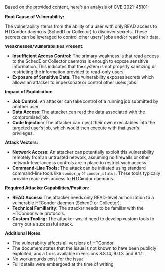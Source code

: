 Based on the provided content, here's an analysis of CVE-2021-45101:

**Root Cause of Vulnerability:**

The vulnerability stems from the ability of a user with only READ access to HTCondor daemons (SchedD or Collector) to discover secrets. These secrets can be leveraged to control other users' jobs and/or read their data.

**Weaknesses/Vulnerabilities Present:**

*   **Insufficient Access Control:** The primary weakness is that read access to the SchedD or Collector daemons is enough to expose sensitive information. This indicates that the system is not properly sanitizing or restricting the information provided to read-only users.
*   **Exposure of Sensitive Data:** The vulnerability exposes secrets which allows an attacker to impersonate or control other users jobs.

**Impact of Exploitation:**

*   **Job Control:** An attacker can take control of a running job submitted by another user.
*   **Data Access:** The attacker can read the data associated with the compromised job.
*   **Code Injection:** The attacker can inject their own executables into the targeted user's job, which would then execute with that user's privileges.

**Attack Vectors:**

*   **Network Access:** An attacker can potentially exploit this vulnerability remotely from an untrusted network, assuming no firewalls or other network-level access controls are in place to restrict such access.
*   **Command-Line Tools:** The attack can be initiated using standard command-line tools like `condor_q` or `condor_status`. These tools typically provide read-level access to HTCondor daemons.

**Required Attacker Capabilities/Position:**

*   **READ Access:** The attacker needs only READ-level authorization to a vulnerable HTCondor daemon (SchedD or Collector).
*   **Technical Familiarity:** The attacker needs to be familiar with the HTCondor wire protocols.
*  **Custom Tooling:** The attacker would need to develop custom tools to carry out a successful attack.

**Additional Notes**
* The vulnerability affects all versions of HTCondor
* The document states that the issue is not known to have been publicly exploited, and a fix is available in versions 8.8.14, 9.0.3, and 9.1.1.
* No workarounds exist for the issue.
* Full details were embargoed at the time of writing